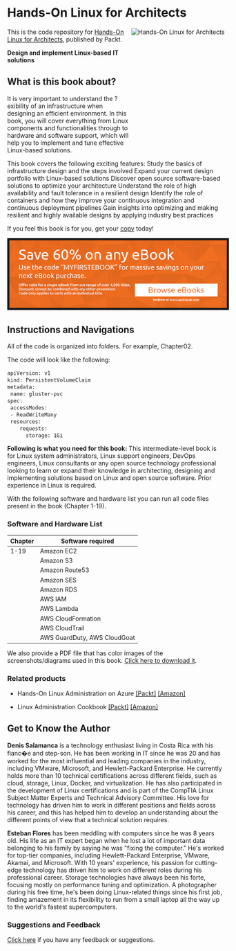 # Hands-On Linux for Architects

<a href="https://www.packtpub.com/networking-and-servers/hands-linux-architects?utm_source=github&utm_medium=repository&utm_campaign=9781789534108 "><img src="https://dz13w8afd47il.cloudfront.net/sites/default/files/imagecache/ppv4_main_book_cover/B11525_cover.png" alt="Hands-On Linux for Architects" height="256px" align="right"></a>

This is the code repository for [Hands-On Linux for Architects](https://www.packtpub.com/networking-and-servers/hands-linux-architects?utm_source=github&utm_medium=repository&utm_campaign=9781789534108 ), published by Packt.

**Design and implement Linux-based IT solutions**

## What is this book about?
It is very important to understand the ?exibility of an infrastructure when designing an efficient environment. In this book, you will cover everything from Linux components and functionalities through to hardware and software support, which will help you to implement and tune effective Linux-based solutions.

This book covers the following exciting features:
Study the basics of infrastructure design and the steps involved 
Expand your current design portfolio with Linux-based solutions 
Discover open source software-based solutions to optimize your architecture 
Understand the role of high availability and fault tolerance in a resilient design 
Identify the role of containers and how they improve your continuous integration and continuous deployment pipelines 
Gain insights into optimizing and making resilient and highly available designs by applying industry best practices 

If you feel this book is for you, get your [copy](https://www.amazon.com/dp/1789534100) today!

<a href="https://www.packtpub.com/?utm_source=github&utm_medium=banner&utm_campaign=GitHubBanner"><img src="https://raw.githubusercontent.com/PacktPublishing/GitHub/master/GitHub.png" 
alt="https://www.packtpub.com/" border="5" /></a>

## Instructions and Navigations
All of the code is organized into folders. For example, Chapter02.

The code will look like the following:
```
apiVersion: v1
kind: PersistentVolumeClaim
metadata:
 name: gluster-pvc  
spec:
 accessModes:
 - ReadWriteMany      
 resources:
    requests:
      storage: 1Gi  
```

**Following is what you need for this book:**
This intermediate-level book is for Linux system administrators, Linux support engineers, DevOps engineers, Linux consultants or any open source technology professional looking to learn or expand their knowledge in architecting, designing and implementing solutions based on Linux and open source software. Prior experience in Linux is required.

With the following software and hardware list you can run all code files present in the book (Chapter 1-19).
### Software and Hardware List
| Chapter | Software required | 
| -------- | ------------------------------------ |
| 1-19 | Amazon EC2 |
|  | Amazon S3 |
|  | Amazon Route53 |
|  | Amazon SES |
|  | Amazon RDS |
|  | AWS IAM |
|  | AWS Lambda |
|  | AWS CloudFormation |
|  | AWS CloudTrail |
|  | AWS GuardDuty, AWS CloudGoat |

We also provide a PDF file that has color images of the screenshots/diagrams used in this book. [Click here to download it](https://www.packtpub.com/sites/default/files/downloads/9781789534108_ColorImages.pdf?).

### Related products
* Hands-On Linux Administration on Azure  [[Packt]](https://prod.packtpub.com/in/virtualization-and-cloud/hands-linux-administration-azure?utm_source=github&utm_medium=repository&utm_campaign=) [[Amazon]](https://www.amazon.com/dp/1789130964)

* Linux Administration Cookbook  [[Packt]](https://prod.packtpub.com/in/virtualization-and-cloud/linux-administration-cookbook?utm_source=github&utm_medium=repository&utm_campaign=) [[Amazon]](https://www.amazon.com/dp/178934252X)

## Get to Know the Author
**Denis Salamanca**
is a technology enthusiast living in Costa Rica with his fianc�e and step-son. He has been working in IT since he was 20 and has worked for the most influential and leading companies in the industry, including VMware, Microsoft, and Hewlett-Packard Enterprise. He currently holds more than 10 technical certifications across different fields, such as cloud, storage, Linux, Docker, and virtualization. He has also participated in the development of Linux certifications and is part of the CompTIA Linux Subject Matter Experts and Technical Advisory Committee.
His love for technology has driven him to work in different positions and fields across his career, and this has helped him to develop an understanding about the different points of view that a technical solution requires. 

**Esteban Flores**
has been meddling with computers since he was 8 years old. His life as an IT expert began when he lost a lot of important data belonging to his family by saying he was "fixing the computer." He's worked for top-tier companies, including Hewlett-Packard Enterprise, VMware, Akamai, and Microsoft. With 10 years' experience, his passion for cutting-edge technology has driven him to work on different roles during his professional career. Storage technologies have always been his forte, focusing mostly on performance tuning and optimization. A photographer during his free time, he's been doing Linux-related things since his first job, finding amazement in its flexibility to run from a small laptop all the way up to the world's fastest supercomputers.

### Suggestions and Feedback
[Click here](https://docs.google.com/forms/d/e/1FAIpQLSdy7dATC6QmEL81FIUuymZ0Wy9vH1jHkvpY57OiMeKGqib_Ow/viewform) if you have any feedback or suggestions.


